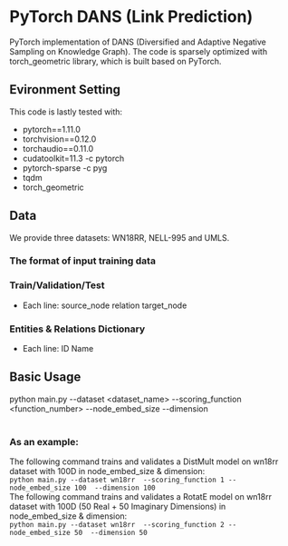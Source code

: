 # PyTorch DANS (Link Prediction)

PyTorch implementation of DANS (Diversified and Adaptive Negative Sampling
on Knowledge Graph). The code is sparsely optimized with torch_geometric library, which is built based on PyTorch.

## Evironment Setting
This code is lastly tested with:
* pytorch==1.11.0
* torchvision==0.12.0
* torchaudio==0.11.0 
* cudatoolkit=11.3 -c pytorch
* pytorch-sparse -c pyg
* tqdm
* torch_geometric

## Data
We provide three datasets: WN18RR, NELL-995 and UMLS.

### The format of input training data
### Train/Validation/Test 
* Each line: source_node relation target_node

### Entities & Relations Dictionary
* Each line: ID Name

## Basic Usage
python main.py --dataset <dataset_name> --scoring_function <function_number> --node_embed_size <D> --dimension <D> <br /><br />
### As an example:
The following command trains and validates a DistMult model on wn18rr dataset with 100D in node_embed_size & dimension:<br />
``python main.py --dataset wn18rr 
--scoring_function 1
--node_embed_size 100 
--dimension 100``
<br />The following command trains and validates a RotatE model on wn18rr dataset with 100D (50 Real + 50 Imaginary Dimensions) in node_embed_size & dimension:<br />
``python main.py --dataset wn18rr 
--scoring_function 2
--node_embed_size 50 
--dimension 50``
